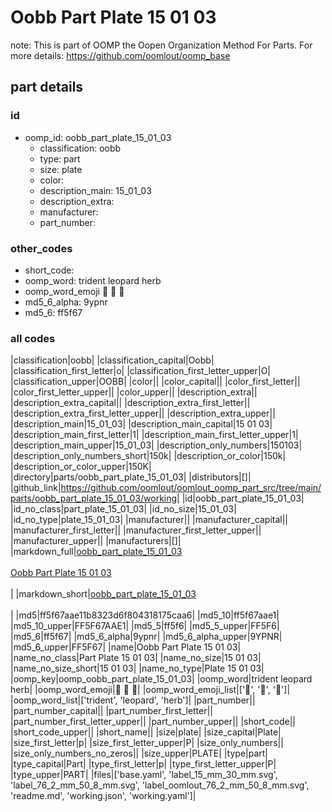 # Oobb Part Plate 15 01 03  

note: This is part of OOMP the Oopen Organization Method For Parts. For more details: https://github.com/oomlout/oomp_base

##  part details





### id
* oomp_id: oobb_part_plate_15_01_03
  * classification: oobb
  * type: part
  * size: plate
  * color: 
  * description_main: 15_01_03
  * description_extra: 
  * manufacturer: 
  * part_number: 

### other_codes
* short_code: 
* oomp_word: trident leopard herb
* oomp_word_emoji :trident: :leopard: :herb:
* md5_6_alpha: 9ypnr
* md5_6: ff5f67

### all codes 
|classification|oobb|
|classification_capital|Oobb|
|classification_first_letter|o|
|classification_first_letter_upper|O|
|classification_upper|OOBB|
|color||
|color_capital||
|color_first_letter||
|color_first_letter_upper||
|color_upper||
|description_extra||
|description_extra_capital||
|description_extra_first_letter||
|description_extra_first_letter_upper||
|description_extra_upper||
|description_main|15_01_03|
|description_main_capital|15 01 03|
|description_main_first_letter|1|
|description_main_first_letter_upper|1|
|description_main_upper|15_01_03|
|description_only_numbers|150103|
|description_only_numbers_short|150k|
|description_or_color|150k|
|description_or_color_upper|150K|
|directory|parts/oobb_part_plate_15_01_03|
|distributors|[]|
|github_link|https://github.com/oomlout/oomlout_oomp_part_src/tree/main/parts/oobb_part_plate_15_01_03/working|
|id|oobb_part_plate_15_01_03|
|id_no_class|part_plate_15_01_03|
|id_no_size|15_01_03|
|id_no_type|plate_15_01_03|
|manufacturer||
|manufacturer_capital||
|manufacturer_first_letter||
|manufacturer_first_letter_upper||
|manufacturer_upper||
|manufacturers|[]|
|markdown_full|[oobb_part_plate_15_01_03](https://github.com/oomlout/oomlout_oomp_part_src/tree/main/parts/oobb_part_plate_15_01_03/working)<br>[](https://github.com/oomlout/oomlout_oomp_part_src/tree/main/parts/oobb_part_plate_15_01_03/working)<br>[Oobb Part Plate 15 01 03](https://github.com/oomlout/oomlout_oomp_part_src/tree/main/parts/oobb_part_plate_15_01_03/working)<br><br>|
|markdown_short|[oobb_part_plate_15_01_03](https://github.com/oomlout/oomlout_oomp_part_src/tree/main/parts/oobb_part_plate_15_01_03/working)<br><br>|
|md5|ff5f67aae11b8323d6f804318175caa6|
|md5_10|ff5f67aae1|
|md5_10_upper|FF5F67AAE1|
|md5_5|ff5f6|
|md5_5_upper|FF5F6|
|md5_6|ff5f67|
|md5_6_alpha|9ypnr|
|md5_6_alpha_upper|9YPNR|
|md5_6_upper|FF5F67|
|name|Oobb Part Plate 15 01 03|
|name_no_class|Part Plate 15 01 03|
|name_no_size|15 01 03|
|name_no_size_short|15 01 03|
|name_no_type|Plate 15 01 03|
|oomp_key|oomp_oobb_part_plate_15_01_03|
|oomp_word|trident leopard herb|
|oomp_word_emoji|:trident: :leopard: :herb:|
|oomp_word_emoji_list|[':trident:', ':leopard:', ':herb:']|
|oomp_word_list|['trident', 'leopard', 'herb']|
|part_number||
|part_number_capital||
|part_number_first_letter||
|part_number_first_letter_upper||
|part_number_upper||
|short_code||
|short_code_upper||
|short_name||
|size|plate|
|size_capital|Plate|
|size_first_letter|p|
|size_first_letter_upper|P|
|size_only_numbers||
|size_only_numbers_no_zeros||
|size_upper|PLATE|
|type|part|
|type_capital|Part|
|type_first_letter|p|
|type_first_letter_upper|P|
|type_upper|PART|
|files|['base.yaml', 'label_15_mm_30_mm.svg', 'label_76_2_mm_50_8_mm.svg', 'label_oomlout_76_2_mm_50_8_mm.svg', 'readme.md', 'working.json', 'working.yaml']|
